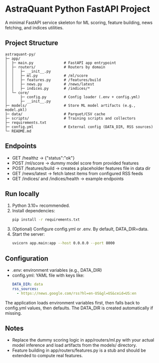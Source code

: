 # AstraQuant Python FastAPI Project

A minimal FastAPI service skeleton for ML scoring, feature building, news fetching, and indices utilities.

## Project Structure
```
astraquant-py/
├─ app/
│  ├─ main.py              # FastAPI app entrypoint
│  ├─ routers/             # Routers by domain
│  │   ├─ __init__.py
│  │   ├─ ml.py            # /ml/score
│  │   ├─ features.py      # /features/build
│  │   ├─ news.py          # /news/latest
│  │   ├─ indices.py       # /indices/*
│  └─ core/
│      ├─ config.py        # Config loader (.env + config.yml)
│      ├─ __init__.py
├─ models/                 # Store ML model artifacts (e.g., model.pkl)
├─ data/                   # Parquet/CSV cache
├─ scripts/                # Training scripts and collectors
├─ requirements.txt
├─ config.yml              # External config (DATA_DIR, RSS sources)
└─ README.md
```

## Endpoints
- GET /healthz -> {"status":"ok"}
- POST /ml/score -> dummy model score from provided features
- POST /features/build -> creates a placeholder features file in data dir
- GET /news/latest -> fetch latest items from configured RSS feeds
- GET /indices/ and /indices/health -> example endpoints

## Run locally
1. Python 3.10+ recommended.
2. Install dependencies:
   ```bash
   pip install -r requirements.txt
   ```
3. (Optional) Configure config.yml or .env. By default, DATA_DIR=data.
4. Start the server:
   ```bash
   uvicorn app.main:app --host 0.0.0.0 --port 8000
   ```

## Configuration
- .env: environment variables (e.g., DATA_DIR)
- config.yml: YAML file with keys like:
  ```yaml
  DATA_DIR: data
  rss_sources:
    - https://news.google.com/rss?hl=en-US&gl=US&ceid=US:en
  ```

The application loads environment variables first, then falls back to config.yml values, then defaults. The DATA_DIR is created automatically if missing.

## Notes
- Replace the dummy scoring logic in app/routers/ml.py with your actual model inference and load artifacts from the models/ directory.
- Feature building in app/routers/features.py is a stub and should be extended to compute real features.
